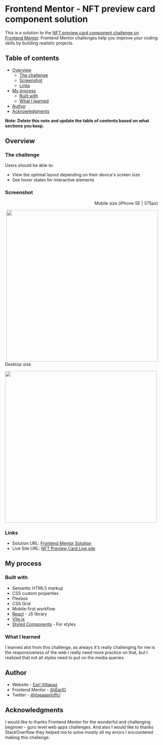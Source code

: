 # Frontend Mentor - NFT preview card component solution

This is a solution to the [NFT preview card component challenge on Frontend Mentor](https://www.frontendmentor.io/challenges/nft-preview-card-component-SbdUL_w0U). Frontend Mentor challenges help you improve your coding skills by building realistic projects. 

## Table of contents

- [Overview](#overview)
  - [The challenge](#the-challenge)
  - [Screenshot](#screenshot)
  - [Links](#links)
- [My process](#my-process)
  - [Built with](#built-with)
  - [What I learned](#what-i-learned)
- [Author](#author)
- [Acknowledgments](#acknowledgments)

**Note: Delete this note and update the table of contents based on what sections you keep.**

## Overview

### The challenge

Users should be able to:

- View the optimal layout depending on their device's screen size
- See hover states for interactive elements

### Screenshot

<p align="right">Mobile size (iPhone SE | 375px) </p>
<img src="https://user-images.githubusercontent.com/91045673/228173798-55868343-a779-4cb4-be96-6e0bda5bbcef.png" height="500" align="right" />
<p align="left">Desktop size </p>
<img src="https://user-images.githubusercontent.com/91045673/228173908-47fd191d-7c20-4a74-88c4-acd770d9a407.png" width="500" align="center" />


### Links

- Solution URL: [Frontend Mentor Solution](https://www.frontendmentor.io/solutions/order-summary-component-rr6OMzdjta)
- Live Site URL: [NFT Preview Card Live site](https://order-sumarry.netlify.app/)

## My process

### Built with

- Semantic HTML5 markup
- CSS custom properties
- Flexbox
- CSS Grid
- Mobile-first workflow
- [React](https://reactjs.org/) - JS library
- [Vite.js](https://vitejs.dev/)
- [Styled Components](https://styled-components.com/) - For styles

### What I learned

I learned alot from this challenge, as always it's really challenging for me is the responsiveness of the web I really need more practice on that, but I realized that not all styles need to put on the media queries.

## Author

- Website - [Earl Villapaz](https://iearl-v.me/)
- Frontend Mentor - [@iEarlG](https://www.frontendmentor.io/profile/iEarlG)
- Twitter - [@itseaaarloffcl](https://www.twitter.com/itseaaarloffcl)

## Acknowledgments

I would like to thanks Frontend Mentor for the wonderful and challenging beginner - guro level web apps challenges. And also I would like to thanks StackOverflow they helped me to solve mostly all my errors I encountered making this challenge.
